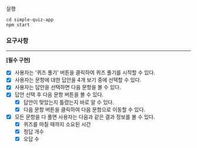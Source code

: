 
실행
```
cd simple-quiz-app
npm start
```

### 요구사항
----
**[필수 구현]**

-   [x] 사용자는 '퀴즈 풀기' 버튼을 클릭하여 퀴즈 풀기를 시작할 수 있다.
-   [x] 사용자는 문항에 대한 답안을 4개 보기 중에 선택할 수 있다.
-   [x] 사용자는 답안을 선택하면 다음 문항을 볼 수 있다.
-   [x] 답안 선택 후 다음 문항 버튼을 볼 수 있다.
    -   [x] 답안이 맞았는지 틀렸는지 바로 알 수 있다.
    -   [x] 다음 문항 버튼을 클릭하여 다음 문항으로 이동할 수 있다.
-   [x] 모든 문항을 다 풀면 사용자는 다음과 같은 결과 정보를 볼 수 있다.
	-   [x] 퀴즈를 마칠 때까지 소요된 시간
    -   [x] 정답 개수
    -   [x] 오답 수
